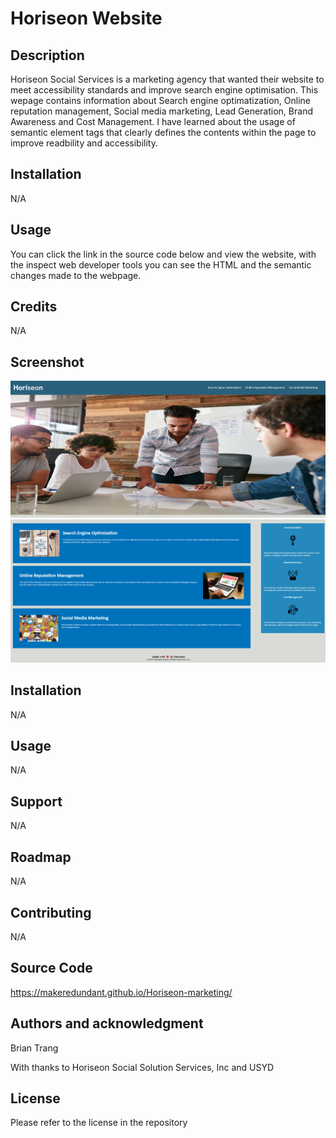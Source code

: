 # Horiseon Website
## Description
Horiseon Social Services is a marketing agency that wanted their website to meet accessibility standards and improve search engine optimisation. This wepage contains information about Search engine optimatization, Online reputation management, Social media marketing, Lead Generation, Brand Awareness and Cost Management. I have learned about the usage of semantic element tags that clearly defines the contents within the page to improve readbility and accessibility. 

## Installation
N/A

## Usage
You can click the link in the source code below and view the website, with the inspect web developer tools you can see the HTML and the semantic changes made to the webpage.

## Credits
N/A

## Screenshot

![image](/assets/images/Horiseon-Website-Screenshot_1.png)
![image](/assets/images/Horiseon-Website-Screenshot_2.png)
## Installation
N/A

## Usage
N/A

## Support
N/A

## Roadmap
N/A

## Contributing
N/A

## Source Code 
https://makeredundant.github.io/Horiseon-marketing/

## Authors and acknowledgment
Brian Trang

With thanks to Horiseon Social Solution Services, Inc
and USYD 


## License
Please refer to the license in the repository

